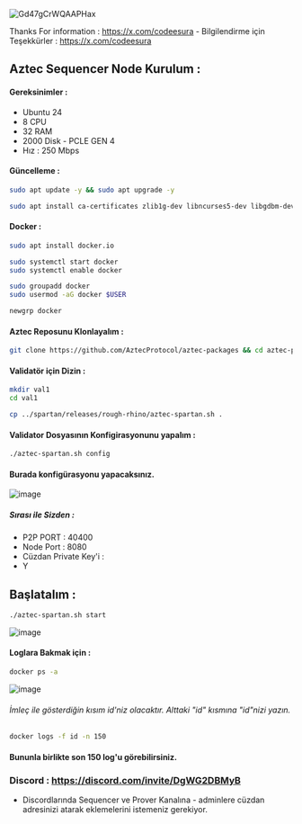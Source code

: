![Gd47gCrWQAAPHax](https://github.com/user-attachments/assets/749896b6-e519-4a5a-924a-153f74bb0ea7)

Thanks For information  : https://x.com/codeesura - Bilgilendirme için Teşekkürler : https://x.com/codeesura

##  Aztec Sequencer Node Kurulum : 

#### Gereksinimler : 
- Ubuntu 24
- 8 CPU
- 32 RAM 
- 2000 Disk - PCLE GEN 4 
- Hız : 250 Mbps 


#### Güncelleme : 

```bash
sudo apt update -y && sudo apt upgrade -y
```

```bash
sudo apt install ca-certificates zlib1g-dev libncurses5-dev libgdbm-dev libnss3-dev tmux iptables curl nvme-cli git wget make jq libleveldb-dev build-essential pkg-config ncdu tar clang bsdmainutils lsb-release libssl-dev libreadline-dev libffi-dev jq gcc screen unzip lz4 -y
```

#### Docker : 

```bash
sudo apt install docker.io
```

```bash
sudo systemctl start docker
sudo systemctl enable docker
```

```bash
sudo groupadd docker
sudo usermod -aG docker $USER
```

```bash
newgrp docker
```

#### Aztec Reposunu Klonlayalım : 

```bash
git clone https://github.com/AztecProtocol/aztec-packages && cd aztec-packages
```

#### Validatör için Dizin : 

```bash
mkdir val1
cd val1
```

```bash
cp ../spartan/releases/rough-rhino/aztec-spartan.sh .
```

#### Validator Dosyasının Konfigirasyonunu yapalım : 

```bash
./aztec-spartan.sh config
```

#### Burada konfigürasyonu yapacaksınız. 

![image](https://github.com/user-attachments/assets/dfe62fd4-6fff-4282-8581-53b04c5ac346)

##### Sırası ile Sizden : 
- P2P PORT : 40400
- Node Port  : 8080
- Cüzdan Private Key'i : 
- Y

## Başlatalım : 

```bash
./aztec-spartan.sh start
```

![image](https://github.com/user-attachments/assets/38653d66-6dd1-49ec-a805-a2301eebdbb2)


#### Loglara Bakmak için  : 

```bash
docker ps -a 
```

![image](https://github.com/user-attachments/assets/7d65cecc-ae3e-4527-b482-9ddde45cb35d)

###### İmleç ile gösterdiğin kısım id'niz olacaktır. Alttaki "id" kısmına "id"nizi yazın.

```bash
docker logs -f id -n 150 
```

#### Bununla birlikte son 150 log'u görebilirsiniz. 

### Discord : https://discord.com/invite/DgWG2DBMyB

- Discordlarında Sequencer ve Prover Kanalına - adminlere cüzdan adresinizi atarak eklemelerini istemeniz gerekiyor.
